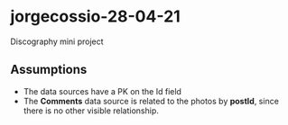 # jorgecossio-28-04-21

Discography mini project


## Assumptions

* The data sources have a PK on the Id field
* The **Comments** data source is related to the photos by **postId**, since there is no other visible relationship.
